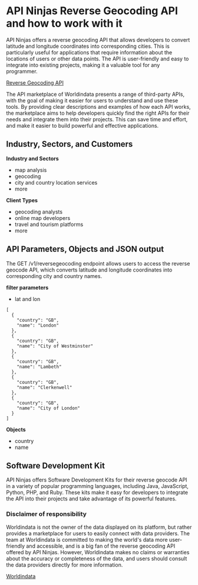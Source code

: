 # API Ninjas Reverse Geocoding API and how to work with it #
API Ninjas offers a reverse geocoding API that allows developers to convert latitude and longitude coordinates into corresponding cities. This is particularly useful for applications that require information about the locations of users or other data points. The API is user-friendly and easy to integrate into existing projects, making it a valuable tool for any programmer.



[Reverse Geocoding API](https://www.worldindata.com/api/API-Ninjas-reverse-geocoding-api)

The API marketplace of Worldindata presents a range of third-party APIs, with the goal of making it easier for users to understand and use these tools. By providing clear descriptions and examples of how each API works, the marketplace aims to help developers quickly find the right APIs for their needs and integrate them into their projects. This can save time and effort, and make it easier to build powerful and effective applications.

## Industry, Sectors, and Customers ##

**Industry and Sectors**
- map analysis
- geocoding
- city and country location services
- more

**Client Types**
- geocoding analysts
- online map developers
- travel and tourism platforms
- more




## API Parameters, Objects and JSON output ##
The GET /v1/reversegeocoding endpoint allows users to access the reverse geocode API, which converts latitude and longitude coordinates into corresponding city and country names.


**filter parameters**
- lat and lon


```
[
  {
    "country": "GB",
    "name": "London"
  },
  {
    "country": "GB",
    "name": "City of Westminster"
  },
  {
    "country": "GB",
    "name": "Lambeth"
  },
  {
    "country": "GB",
    "name": "Clerkenwell"
  },
  {
    "country": "GB",
    "name": "City of London"
  }
]

```
**Objects**
- country
- name

## Software Development Kit ##
API Ninjas offers Software Development Kits for their reverse geocode API in a variety of popular programming languages, including Java, JavaScript, Python, PHP, and Ruby. These kits make it easy for developers to integrate the API into their projects and take advantage of its powerful features.



### Disclaimer of responsibility ###
Worldindata is not the owner of the data displayed on its platform, but rather provides a marketplace for users to easily connect with data providers. The team at Worldindata is committed to making the world's data more user-friendly and accessible, and is a big fan of the reverse geocoding API offered by API Ninjas. However, Worldindata makes no claims or warranties about the accuracy or completeness of the data, and users should consult the data providers directly for more information.

[Worldindata](https://www.worldindata.com)
